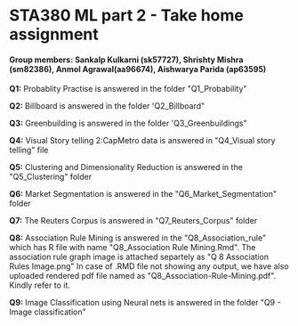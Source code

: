 # STA380 ML part 2 - Take home assignment
#### Group members: Sankalp Kulkarni (sk57727), Shrishty Mishra (sm82386), Anmol Agrawal(aa96674), Aishwarya Parida (ap63595)

**Q1:** Probablity Practise is answered in the folder "Q1_Probability"
 
**Q2:** Billboard is answered in the folder 'Q2_Billboard"  

**Q3:** Greenbuilding is answered in the folder 'Q3_Greenbuildings" 

**Q4:** Visual Story telling 2:CapMetro data is answered in "Q4_Visual story telling" file

**Q5:** Clustering and Dimensionality Reduction is answered in the "Q5_Clustering" folder

**Q6:** Market Segmentation is answered in the "Q6_Market_Segmentation" folder

**Q7:** The Reuters Corpus is answered in "Q7_Reuters_Corpus" folder

**Q8:** Association Rule Mining is answered in the "Q8_Association_rule" which has R file with name "Q8_Association Rule Mining.Rmd". The association rule graph image is attached separtely as "Q 8 Association Rules Image.png"
In case of .RMD file not showing any output, we have also uploaded rendered pdf file named as "Q8_Association-Rule-Mining.pdf". Kindly refer to it.

**Q9:** Image Classification using Neural nets is answered in the folder "Q9 - Image classification"






